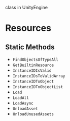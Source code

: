 class in UnityEngine
# Resources

## Static Methods
- `FindObjectsOfTypeAll`
- `GetBuiltinResource`
- `InstanceIDIsValid`
- `InstanceIDsToValidArray`
- `InstanceIDToObject`
- `InstanceIDToObjectList`
- `Load`
- `LoadAll`
- `LoadAsync`
- `UnloadAsset`
- `UnloadUnusedAssets`
